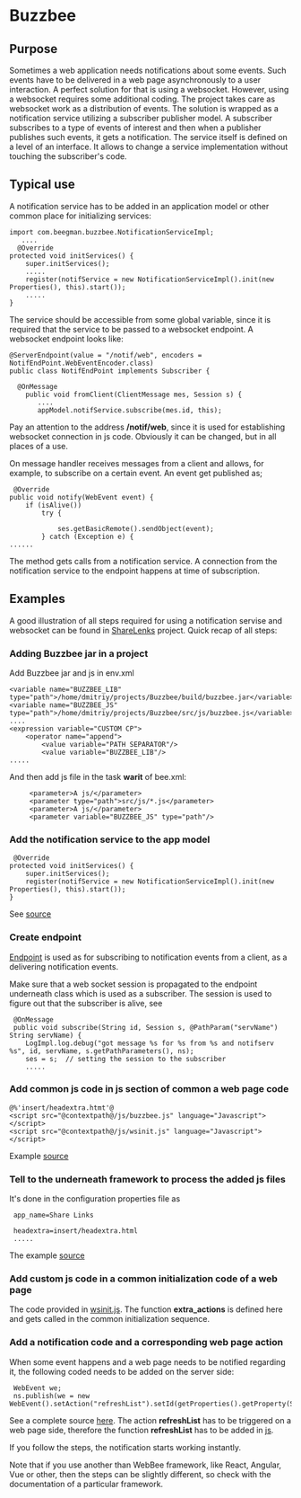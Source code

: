 # Buzzbee

## Purpose

Sometimes a web application needs notifications about some events. Such events have to be delivered in
a web page asynchronously to a user interaction. A perfect solution for that is using a websocket. However,
using a websocket requires some additional coding. The project takes care as websocket work as a distribution of events.
The solution is wrapped as a notification service utilizing a subscriber publisher model. A subscriber subscribes to a type of events of interest and then
when a publisher publishes such events, it gets a notification. The service itself is defined on a level of an interface.
It allows to change a service implementation without touching the subscriber's code.

## Typical use

A notification service has to be added in an application model or other common place
for initializing services:

    import com.beegman.buzzbee.NotificationServiceImpl;
       ....
      @Override
	protected void initServices() {
		super.initServices();
		.....
		register(notifService = new NotificationServiceImpl().init(new Properties(), this).start());
        .....
	}

The service should be accessible from some  global variable, since it is required that the service to be passed to a websocket endpoint.
A websocket endpoint looks like:

    @ServerEndpoint(value = "/notif/web", encoders = NotifEndPoint.WebEventEncoder.class)
    public class NotifEndPoint implements Subscriber {
    
      @OnMessage
      	public void fromClient(ClientMessage mes, Session s) {
           ....
           appModel.notifService.subscribe(mes.id, this);

Pay an attention to the address **/notif/web**, since it is used for establishing websocket 
connection in js code. Obviously it can be changed, but in all places of a use. 

On message handler receives messages from a client and allows, for example, to subscribe on a certain event.
An event get published as;

     @Override
	public void notify(WebEvent event) {
		if (isAlive())
			try {
				
				ses.getBasicRemote().sendObject(event);
			} catch (Exception e) {
	......
	
The method gets calls from a notification service. A connection from the notification service to the endpoint happens
at time of subscription.

## Examples
A good illustration of all steps required for using a notification servise and websocket can be found in
[ShareLenks](https://github.com/drogatkin/sharelinks) project.
Quick recap of all steps:
### Adding Buzzbee jar in a project
Add Buzzbee jar and js in env.xml

    <variable name="BUZZBEE_LIB" type="path">/home/dmitriy/projects/Buzzbee/build/buzzbee.jar</variable>
    <variable name="BUZZBEE_JS" type="path">/home/dmitriy/projects/Buzzbee/src/js/buzzbee.js</variable>
    ....
    <expression variable="CUSTOM CP">
    	<operator name="append">
		    <value variable="PATH SEPARATOR"/>
		    <value variable="BUZZBEE_LIB"/>
    .....
   
And then add js file in the task **warit** of bee.xml:

         <parameter>A js/</parameter>
         <parameter type="path">src/js/*.js</parameter>
         <parameter>A js/</parameter>
         <parameter variable="BUZZBEE_JS" type="path"/>
                

### Add the notification service to the app model

     @Override
	protected void initServices() {
		super.initServices();
		register(notifService = new NotificationServiceImpl().init(new Properties(), this).start());
	}
	
See [source](https://github.com/drogatkin/sharelinks/blob/69637f8ce176b682841d2bb6c1410f0d48650ccc/src/java/com/walletwizz/sharelinks/model/SharelinksModel.java#L63)

### Create endpoint
[Endpoint](https://github.com/drogatkin/sharelinks/blob/master/src/java/com/walletwizz/sharelinks/ux/ws/UIRefresher.java) is used as for
subscribing to notification events from a client, as a delivering notification events.

Make sure that a web socket session is propagated to the endpoint underneath class which is used 
as a subscriber. The session is used to figure out that the subscriber is alive, see

     @OnMessage
	 public void subscribe(String id, Session s, @PathParam("servName") String servName) {
		LogImpl.log.debug("got message %s for %s from %s and notifserv %s", id, servName, s.getPathParameters(), ns);
		ses = s;  // setting the session to the subscriber
		.....
		

### Add common js code in js section of common a web page code

    @%'insert/headextra.htmt'@
    <script src="@contextpath@/js/buzzbee.js" language="Javascript"></script>
    <script src="@contextpath@/js/wsinit.js" language="Javascript"></script>
    
Example [source](https://github.com/drogatkin/sharelinks/blob/master/src/res/view/insert/headextra.html)

### Tell to the underneath framework to process the added js files
It's done  in the configuration properties file as

     app_name=Share Links

     headextra=insert/headextra.html
     .....
    
The example [source](https://github.com/drogatkin/sharelinks/blob/69637f8ce176b682841d2bb6c1410f0d48650ccc/src/res/cfg/sharelinks.properties#L37) 

### Add custom js code in a common initialization code of a web page

The code provided in [wsinit.js](https://github.com/drogatkin/sharelinks/blob/master/src/js/wsinit.js). The function
 **extra_actions** is defined here and gets called in the common initialization sequence. 
 
### Add a notification code and a corresponding web page action
 
When some event happens and a web page needs to be notified regarding it, the following coded needs to be added
on the server side:

     WebEvent we;
	 ns.publish(we = new WebEvent().setAction("refreshList").setId(getProperties().getProperty(SharelinksModel.NOTIF_CHANNEL))); 
	 
See a complete source [here](https://github.com/drogatkin/sharelinks/blob/6fef116e4c67a55cb9baf06cb7f80548f72c47d7/src/java/com/walletwizz/sharelinks/ux/Sync.java).
The action **refreshList** has to be triggered on a web page side, therefore the function **refreshList** has to be added in 
[js](https://github.com/drogatkin/sharelinks/blob/6fef116e4c67a55cb9baf06cb7f80548f72c47d7/src/js/wsinit.js#L13).

If you follow the steps, the notification starts working instantly. 


Note that if you use another than WebBee framework, like React, Angular, Vue or other, then the steps can be slightly different, so check with the documentation of a particular framework.
